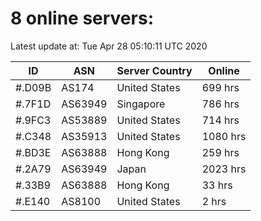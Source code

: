 # 8 online servers:

Latest update at: Tue Apr 28 05:10:11 UTC 2020

| ID | ASN | Server Country | Online |
| -- | --- | -------------- | ------ |
| #.D09B | AS174 | United States | 699 hrs |
| #.7F1D | AS63949 | Singapore | 786 hrs |
| #.9FC3 | AS53889 | United States | 714 hrs |
| #.C348 | AS35913 | United States | 1080 hrs |
| #.BD3E | AS63888 | Hong Kong | 259 hrs |
| #.2A79 | AS63949 | Japan | 2023 hrs |
| #.33B9 | AS63888 | Hong Kong | 33 hrs |
| #.E140 | AS8100 | United States | 2 hrs |


